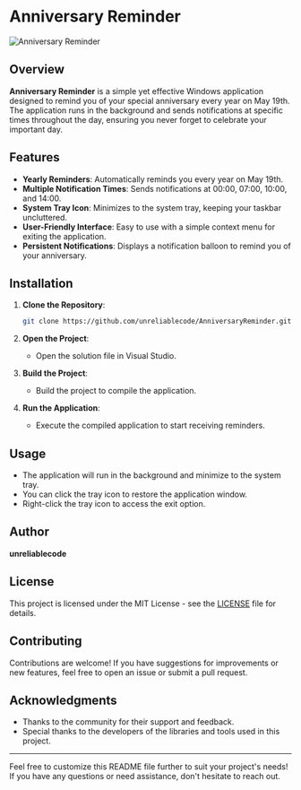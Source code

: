 # Anniversary Reminder

![Anniversary Reminder](icon.ico) <!-- Replace with the actual path to your icon if needed -->

## Overview

**Anniversary Reminder** is a simple yet effective Windows application designed to remind you of your special anniversary every year on May 19th. The application runs in the background and sends notifications at specific times throughout the day, ensuring you never forget to celebrate your important day.

## Features

- **Yearly Reminders**: Automatically reminds you every year on May 19th.
- **Multiple Notification Times**: Sends notifications at 00:00, 07:00, 10:00, and 14:00.
- **System Tray Icon**: Minimizes to the system tray, keeping your taskbar uncluttered.
- **User-Friendly Interface**: Easy to use with a simple context menu for exiting the application.
- **Persistent Notifications**: Displays a notification balloon to remind you of your anniversary.

## Installation

1. **Clone the Repository**:
   ```bash
   git clone https://github.com/unreliablecode/AnniversaryReminder.git
   ```

2. **Open the Project**:
   - Open the solution file in Visual Studio.

3. **Build the Project**:
   - Build the project to compile the application.

4. **Run the Application**:
   - Execute the compiled application to start receiving reminders.

## Usage

- The application will run in the background and minimize to the system tray.
- You can click the tray icon to restore the application window.
- Right-click the tray icon to access the exit option.

## Author

**unreliablecode**

## License

This project is licensed under the MIT License - see the [LICENSE](LICENSE) file for details.

## Contributing

Contributions are welcome! If you have suggestions for improvements or new features, feel free to open an issue or submit a pull request.

## Acknowledgments

- Thanks to the community for their support and feedback.
- Special thanks to the developers of the libraries and tools used in this project.

---

Feel free to customize this README file further to suit your project's needs! If you have any questions or need assistance, don't hesitate to reach out.
